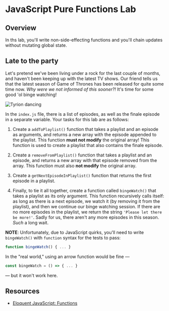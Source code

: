 # JavaScript Pure Functions Lab

## Overview

In ths lab, you'll write non-side-effecting functions and you'll chain updates without mutating global state. 

## Late to the party

Let's pretend we've been living under a rock for the last couple of months, and haven't been keeping up with the latest
TV shows. Our friend tells us that the latest season of Game of Thrones has been released for quite some time now. _Why
were we not informed of this sooner?!_ It's time for some good 'ol binge watching!

![Tyrion dancing](https://media.giphy.com/media/11clOWGCHzWG7C/giphy.gif)

In the `index.js` file, there is a list of episodes, as well as the finale episode in a separate variable. Your tasks
for this lab are as follows:

1. Create a `addToPlaylist()` function that takes a playlist and an episode as arguments, and returns a new array with
the episode appended to the playlist. This function **must not modify** the original array! This function is used to
create a playlist that also contains the finale episode.

2. Create a `removeFromPlaylist()` function that takes a playlist and an episode, and returns a new array with that
episode removed from the array. This function must also **not modify** the original array.

3. Create a `getNextEpisodeInPlaylist()` function that returns the first episode in a playlist.

4. Finally, to tie it all together, create a function called `bingeWatch()` that takes a playlist as its only argument.
This function recursively calls itself: as long as there is a next episode, we watch it (by removing it from the
playlist), and then we continue our binge watching session. If there are no more episodes in the playlist, we return the
string `'Please let there be more!'`. Sadly for us, there aren't any more episodes in this season. _Such_ a long wait.

**NOTE**: Unfortunately, due to JavaScript quirks, you'll need to
write `bingeWatch()` with `function` syntax for the tests to pass:

```javascript
function bingeWatch() { ... }
```

In the "real world," using an arrow function would be fine —

```javascript
const bingeWatch = () => { ... }
```

— but it won't work here.


## Resources
- [Eloquent JavaScript: Functions](http://eloquentjavascript.net/1st_edition/chapter3.html)
